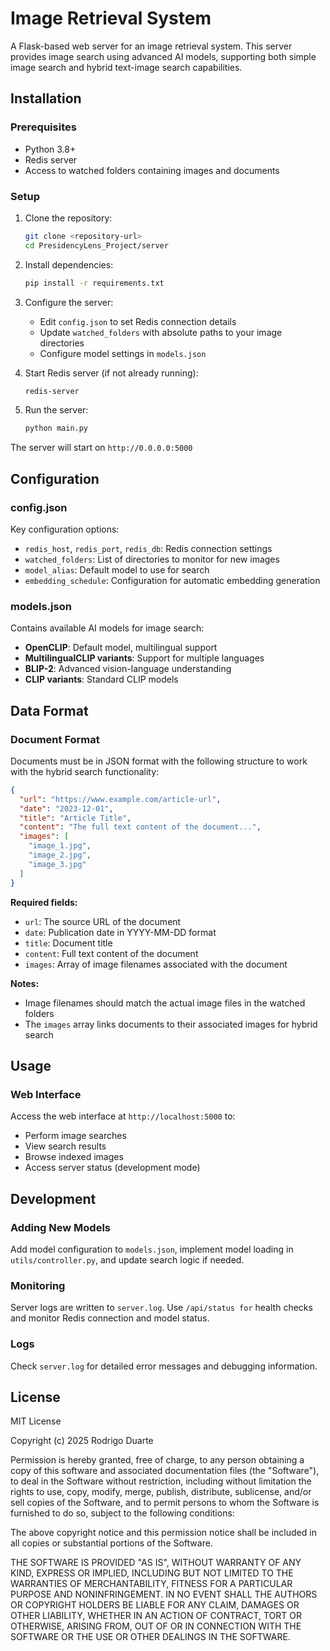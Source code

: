 # Image Retrieval System

A Flask-based web server for an image retrieval system. This server provides image search using advanced AI models, supporting both simple image search and hybrid text-image search capabilities.

## Installation

### Prerequisites

- Python 3.8+
- Redis server
- Access to watched folders containing images and documents

### Setup

1. Clone the repository:

   ```bash
   git clone <repository-url>
   cd PresidencyLens_Project/server
   ```

2. Install dependencies:

   ```bash
   pip install -r requirements.txt
   ```

3. Configure the server:
   - Edit `config.json` to set Redis connection details
   - Update `watched_folders` with absolute paths to your image directories
   - Configure model settings in `models.json`

4. Start Redis server (if not already running):

   ```bash
   redis-server
   ```

5. Run the server:

   ```bash
   python main.py
   ```

The server will start on `http://0.0.0.0:5000`

## Configuration

### config.json

Key configuration options:

- `redis_host`, `redis_port`, `redis_db`: Redis connection settings
- `watched_folders`: List of directories to monitor for new images
- `model_alias`: Default model to use for search
- `embedding_schedule`: Configuration for automatic embedding generation

### models.json

Contains available AI models for image search:

- **OpenCLIP**: Default model, multilingual support
- **MultilingualCLIP variants**: Support for multiple languages
- **BLIP-2**: Advanced vision-language understanding
- **CLIP variants**: Standard CLIP models

## Data Format

### Document Format

Documents must be in JSON format with the following structure to work with the hybrid search functionality:

```json
{
  "url": "https://www.example.com/article-url",
  "date": "2023-12-01",
  "title": "Article Title",
  "content": "The full text content of the document...",
  "images": [
    "image_1.jpg",
    "image_2.jpg",
    "image_3.jpg"
  ]
}
```

**Required fields:**

- `url`: The source URL of the document
- `date`: Publication date in YYYY-MM-DD format
- `title`: Document title
- `content`: Full text content of the document
- `images`: Array of image filenames associated with the document

**Notes:**

- Image filenames should match the actual image files in the watched folders
- The `images` array links documents to their associated images for hybrid search

## Usage

### Web Interface

Access the web interface at `http://localhost:5000` to:

- Perform image searches
- View search results
- Browse indexed images
- Access server status (development mode)

## Development

### Adding New Models

Add model configuration to `models.json`, implement model loading in `utils/controller.py`, and update search logic if needed.

### Monitoring

Server logs are written to `server.log`. Use `/api/status for` health checks and monitor Redis connection and model status.

### Logs

Check `server.log` for detailed error messages and debugging information.

## License

MIT License

Copyright (c) 2025 Rodrigo Duarte

Permission is hereby granted, free of charge, to any person obtaining a copy
of this software and associated documentation files (the "Software"), to deal
in the Software without restriction, including without limitation the rights
to use, copy, modify, merge, publish, distribute, sublicense, and/or sell
copies of the Software, and to permit persons to whom the Software is
furnished to do so, subject to the following conditions:

The above copyright notice and this permission notice shall be included in all
copies or substantial portions of the Software.

THE SOFTWARE IS PROVIDED "AS IS", WITHOUT WARRANTY OF ANY KIND, EXPRESS OR
IMPLIED, INCLUDING BUT NOT LIMITED TO THE WARRANTIES OF MERCHANTABILITY,
FITNESS FOR A PARTICULAR PURPOSE AND NONINFRINGEMENT. IN NO EVENT SHALL THE
AUTHORS OR COPYRIGHT HOLDERS BE LIABLE FOR ANY CLAIM, DAMAGES OR OTHER
LIABILITY, WHETHER IN AN ACTION OF CONTRACT, TORT OR OTHERWISE, ARISING FROM,
OUT OF OR IN CONNECTION WITH THE SOFTWARE OR THE USE OR OTHER DEALINGS IN THE
SOFTWARE.
